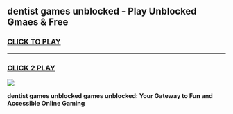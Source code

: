
## dentist games unblocked - Play Unblocked Gmaes & Free
<h3>
<a href="https://news.freeplayer.one?title=dentist_games_unblocked&ref=16F">CLICK TO PLAY</a></h3>
<hr>

<h3>
<a href="https://news.freeplayer.one?title=dentist_games_unblocked&ref=16F">CLICK 2 PLAY</a>
  
</h3>

<a href="https://news.freeplayer.one?title=dentist_games_unblocked&ref=16F/"><img src="https://clearcache.store/games.png"></a>


**dentist games unblocked games unblocked: Your Gateway to Fun and Accessible Online Gaming**
